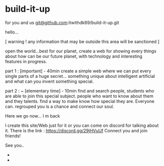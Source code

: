 # build-it-up
for you and us
git@github.com:itwithdk69/build-it-up.git

hello...

[ warning ! any information that may be outside this area will be sanctioned ]

open the world...best for our planet, create a web for showing every things about how can be our future planet, with technology and interesting features in progress. 

part 1 : [important] - 40min
create a simple web where we can put every single parts of a huge secret... 
something unique about intelligent artificial and what can you invent something special.

part 2 : ~ [elementary time] - 10min 
find and search people, students who are able to join this special subject. people who want to know about them and they talents. 
find a way to make know how special they are. Everyone can. regrouped you is a chance and connect our soul. 

Here we go now... I m back 

I create this site/Web just for it or you can come on discord for talking about it. There is the link : https://discord.gg/29jHVuUf
Connect you and join friends!

See you..



+
+

